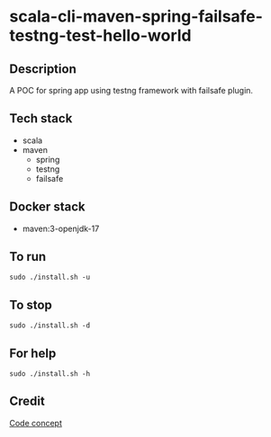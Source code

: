 # scala-cli-maven-spring-failsafe-testng-test-hello-world

## Description
A POC for spring app using testng
framework with failsafe plugin.

## Tech stack
- scala
- maven
  - spring
  - testng
  - failsafe

## Docker stack
- maven:3-openjdk-17

## To run
`sudo ./install.sh -u`

## To stop
`sudo ./install.sh -d`

## For help
`sudo ./install.sh -h`

## Credit
[Code concept](https://github.com/eugenp/tutorials/tree/master/testing-modules/testng)
